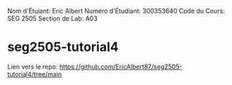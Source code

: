 Nom d'Étuiant: Eric Albert
Numéro d'Étudiant: 300353640
Code du Cours: SEG 2505
Section de Lab: A03

# seg2505-tutorial4

Lien vers le repo: https://github.com/EricAlbert87/seg2505-tutorial4/tree/main

